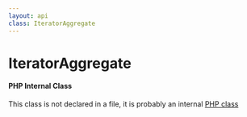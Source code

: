 ```yaml
---
layout: api
class: IteratorAggregate
---
```

<h1>IteratorAggregate</h1>
<div class='callout-block callout-info'>
<div class='icon-holder'>
<i class='fas fa-info-circle'></i>
</div>
<div class='content'>
<h4 class='callout-title'>PHP Internal Class</h4>
<p>This class is not declared in a file, it is probably an internal <a target='_blank' href='http://php.net/manual/class.iteratoraggregate.php'>PHP class</a></p>
</div>
</div>

